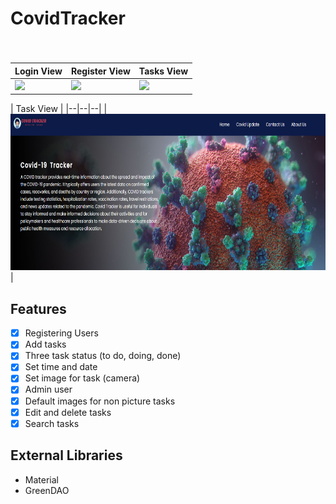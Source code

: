 # CovidTracker
### 

<br>

| Login View | Register View | Tasks View |
|--|--|--|
| <img src="D:\DBIT\Third Year\Sem 5\Projects\Tecknek\CovidTracker\img1.png" width=250px> | <img src="D:\DBIT\Third Year\Sem 5\Projects\Tecknek\CovidTracker\img2.png" width=250px> | <img src="http://uupload.ir/files/flfm_screenshot_1576840885.png" width=250px> |


| Task View |
|--|--|--|
| <img src="img1.png" height=250px> | 
<br>

 ## Features
 - [x] Registering Users
 - [x] Add tasks
 - [x] Three task status (to do, doing, done)
 - [x] Set time and date
 - [x] Set image for task (camera)
 - [x] Admin user
 - [x] Default images for non picture tasks
 - [x] Edit and delete tasks
 - [x] Search tasks
 ## External Libraries
 - Material
 - GreenDAO

 

